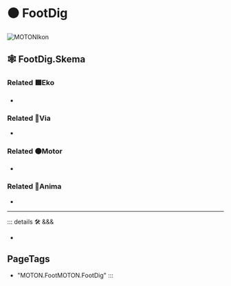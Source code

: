 # 🟠 <motor>FootDig</motor>

![MOTONIkon](/Ikon/MOTONs_Ikon.png)

## 🕸 FootDig.Skema

### Related 🟩<ekos>Eko</ekos>

-

### Related 🔻<via>Via</via>

-

### Related 🟠<motor>Motor</motor>

-

### Related 💜<anima>Anima</anima>

-

---

<!-- =================================================== -->
<!-- =================================================== -->
<!-- =================================================== -->
<!-- =================================================== -->
<!-- =================================================== -->
::: details 🛠 <dev>&&&</dev>

-

<h2>PageTags</h2>

- "MOTON.FootMOTON.FootDig"
:::
